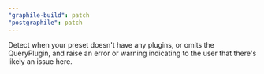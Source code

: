 ```yaml
---
"graphile-build": patch
"postgraphile": patch
---
```


Detect when your preset doesn't have any plugins, or omits the QueryPlugin, and
raise an error or warning indicating to the user that there's likely an issue
here.
